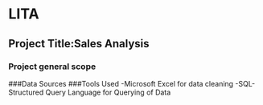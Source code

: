 # LITA 
## Project Title:Sales Analysis 
### Project general scope
###Data Sources 
###Tools Used 
-Microsoft Excel for data cleaning 
-SQL-Structured Query Language for Querying of Data 
 

